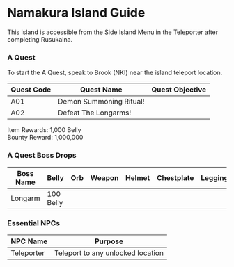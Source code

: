 # Namakura Island Guide

This island is accessible from the Side Island Menu in the Teleporter after completing Rusukaina.

### A Quest

To start the A Quest, speak to Brook (NKI) near the island teleport location.

| Quest Code| Quest Name                | Quest Objective|
|-----------|-----------                |-----------|
| A01       | Demon Summoning Ritual!   ||
| A02       | Defeat The Longarms!      ||

Item Rewards: 1,000 Belly<br>
Bounty Reward: 1,000,000

### A Quest Boss Drops

| Boss Name | Belly      | Orb       | Weapon    | Helmet    | Chestplate | Leggings  | Boots     | Other     |
|-----------|----------- |-----------|-----------|-----------|----------- |-----------|-----------|-----------|
| Longarm   | 100 Belly  |           |           |           |            |           |           |           |

### Essential NPCs

| NPC Name              | Purpose                                   |
|-------------          |-----------                                |
| Teleporter            | Teleport to any unlocked location         |

